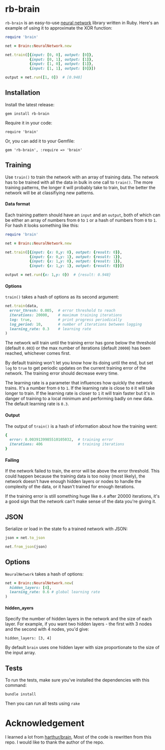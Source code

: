 # rb-brain

`rb-brain` is an easy-to-use [neural network](http://en.wikipedia.org/wiki/Artificial_neural_network) library written in Ruby. Here's an example of using it to approximate the XOR function:

```ruby
require 'brain'

net = Brain::NeuralNetwork.new

net.train([{input: [0, 0], output: [0]},
           {input: [0, 1], output: [1]},
           {input: [1, 0], output: [1]},
           {input: [1, 1], output: [0]}])

output = net.run([1, 0])  # [0.948]
```

## Installation

Install the latest release:

    gem install rb-brain

Require it in your code:

    require 'brain'

Or, you can add it to your Gemfile:

    gem 'rb-brain', :require => 'brain'

## Training
Use `train()` to train the network with an array of training data. The network has to be trained with all the data in bulk in one call to `train()`. The more training patterns, the longer it will probably take to train, but the better the network will be at classifiying new patterns.

#### Data format
Each training pattern should have an `input` and an `output`, both of which can be either an array of numbers from `0` to `1` or a hash of numbers from `0` to `1`. For hash it looks something like this:

```ruby
require 'brain'

net = Brain::NeuralNetwork.new

net.train([{input: {x: 0,y: 0}, output: {result: 0}},
           {input: {x: 0,y: 1}, output: {result: 1}},
           {input: {x: 1,y: 0}, output: {result: 1}},
           {input: {x: 1,y: 1}, output: {result: 0}}])

output = net.run({x: 1,y: 0})  # {result: 0.948}
```

#### Options
`train()` takes a hash of options as its second argument:

```ruby
net.train(data,
  error_thresh: 0.005,  # error threshold to reach
  iterations: 20000,    # maximum training iterations
  log: true,            # print progress periodically
  log_period: 10,       # number of iterations between logging
  learning_rate: 0.3    # learning rate
)
```

The network will train until the training error has gone below the threshold (default `0.003`) or the max number of iterations (default `20000`) has been reached, whichever comes first.

By default training won't let you know how its doing until the end, but set `log` to `true` to get periodic updates on the current training error of the network. The training error should decrease every time.

The learning rate is a parameter that influences how quickly the network trains. It's a number from `0` to `1`. If the learning rate is close to `0` it will take longer to train. If the learning rate is closer to `1` it will train faster but it's in danger of training to a local minimum and performing badly on new data. The default learning rate is `0.3`.

#### Output
The output of `train()` is a hash of information about how the training went:

```ruby
{
  error: 0.0039139985510105032,  # training error
  iterations: 406                # training iterations
}
```

#### Failing
If the network failed to train, the error will be above the error threshold. This could happen because the training data is too noisy (most likely), the network doesn't have enough hidden layers or nodes to handle the complexity of the data, or it hasn't trained for enough iterations.

If the training error is still something huge like `0.4` after 20000 iterations, it's a good sign that the network can't make sense of the data you're giving it.

## JSON
Serialize or load in the state fo a trained network with JSON:

```ruby
json = net.to_json

net.from_json(json)
```

## Options
`NeuralNetwork` takes a hash of options:

```ruby
net = Brain::NeuralNetwork.new(
  hidden_layers: [4],
  learning_rate: 0.6 # global learning rate
)
```

#### hidden_ayers
Specify the number of hidden layers in the network and the size of each layer. For example, if you want two hidden layers - the first with 3 nodes and the second with 4 nodes, you'd give:

```
hidden_layers: [3, 4]
```

By default `brain` uses one hidden layer with size proportionate to the size of the input array.

## Tests
To run the tests, make sure you've installed the dependencies with this command:

```
bundle install
```

Then you can run all tests using `rake`

# Acknowledgement
I learned a lot from [harthur/brain](https://github.com/harthur/brain), Most of the code is rewritten from this repo. I would like to thank the author of the repo.
